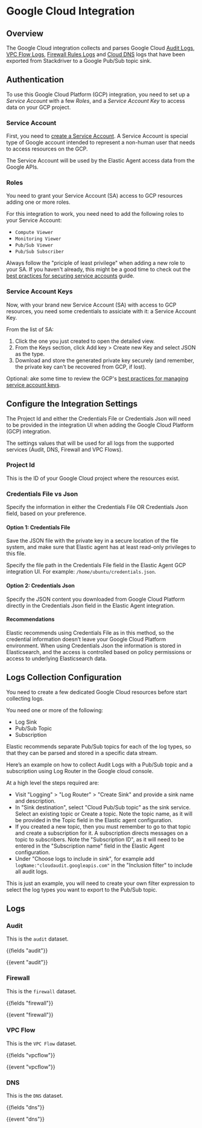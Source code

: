 # Google Cloud Integration

## Overview

The Google Cloud integration collects and parses Google Cloud [Audit Logs](https://cloud.google.com/logging/docs/audit), [VPC Flow Logs](https://cloud.google.com/vpc/docs/using-flow-logs), [Firewall Rules Logs](https://cloud.google.com/vpc/docs/firewall-rules-logging) and [Cloud DNS](https://cloud.google.com/dns) logs that have been exported from Stackdriver to a Google Pub/Sub topic sink.

## Authentication

To use this Google Cloud Platform (GCP) integration, you need to set up a *Service Account* with a few *Roles*, and a *Service Account Key* to access data on your GCP project.

### Service Account

First, you need to [create a Service Account](https://cloud.google.com/iam/docs/creating-managing-service-accounts). A Service Account is special type of Google account intended to represent a non-human user that needs to access resources on the GCP.

The Service Account will be used by the Elastic Agent access data from the Google APIs.

### Roles

You need to grant your Service Account (SA) access to GCP resources adding one or more roles.

For this integration to work, you need need to add the following roles to your Service Account:

- `Compute Viewer`
- `Monitoring Viewer`
- `Pub/Sub Viewer`
- `Pub/Sub Subscriber`

Always follow the "priciple of least privilege" when adding a new role to your SA. If you haven't already, this might be a good time to check out the [best practices for securing service accounts](https://cloud.google.com/iam/docs/best-practices-for-securing-service-accounts) guide.

### Service Account Keys

Now, with your brand new Service Account (SA) with access to GCP resources, you need some credentials to assiciate with it: a Service Account Key.

From the list of SA:

1. Click the one you just created to open the detailed view.
2. From the Keys section, click Add key > Create new Key and select JSON as the type.
3. Download and store the generated private key securely (and remember, the private key can't be recovered from GCP, if lost).

Optional: ake some time to review the GCP's [best practices for managing service account keys](https://cloud.google.com/iam/docs/best-practices-for-managing-service-account-keys).

## Configure the Integration Settings

The Project Id and either the Credentials File or Credentials Json will need to be provided in the integration UI when adding the Google Cloud Platform (GCP) integration.

The settings values that will be used for all logs from the supported services (Audit, DNS, Firewall and VPC Flows).

### Project Id

This is the ID of your Google Cloud project where the resources exist.

### Credentials File vs Json

Specify the information in either the Credentials File OR Credentials Json field, based on your preference.

#### Option 1: Credentials File

Save the JSON file with the private key in a secure location of the file system, and make sure that Elastic agent has at least read-only privileges to this file.

Specify the file path in the Credentials File field in the Elastic Agent GCP integration UI. For example: `/home/ubuntu/credentials.json`.

#### Option 2: Credentials Json

Specify the JSON content you downloaded from Google Cloud Platform directly in the Credentials Json field in the Elastic Agent integration.

#### Recommendations

Elastic recommends using Credentials File as in this method, so the credential information doesn’t leave your Google Cloud Platform environment. When using Credentials Json the information is stored in Elasticsearch, and the access is controlled based on policy permissions or access to underlying Elasticsearch data.

## Logs Collection Configuration

You need to create a few dedicated Google Cloud resources before start collecting logs.

You need one or more of the following:

- Log Sink
- Pub/Sub Topic
- Subscription

Elastic recommends separate Pub/Sub topics for each of the log types, so that they can be parsed and stored in a specific data stream.

Here’s an example on how to collect Audit Logs with a Pub/Sub topic and a subscription using Log Router in the Google cloud console.

At a high level the steps required are:

- Visit "Logging" > "Log Router" > "Create Sink" and provide a sink name and description.
- In "Sink destination", select "Cloud Pub/Sub topic" as the sink service. Select an existing topic or Create a topic. Note the topic name, as it will be provided in the Topic field in the Elastic agent configuration.
- If you created a new topic, then you must remember to go to that topic and create a subscription for it. A subscription directs messages on a topic to subscribers. Note the "Subscription ID", as it will need to be entered in the "Subscription name" field in the Elastic Agent configuration.
- Under "Choose logs to include in sink", for example add `logName:"cloudaudit.googleapis.com"` in the "Inclusion filter" to include all audit logs.

This is just an example, you will need to create your own filter expression to select the log types you want to export to the Pub/Sub topic.

## Logs

### Audit

This is the `audit` dataset.

{{fields "audit"}}

{{event "audit"}}

### Firewall

This is the `firewall` dataset.

{{fields "firewall"}}

{{event "firewall"}}

### VPC Flow

This is the `VPC Flow` dataset.

{{fields "vpcflow"}}

{{event "vpcflow"}}

### DNS

This is the `DNS` dataset.

{{fields "dns"}}

{{event "dns"}}
